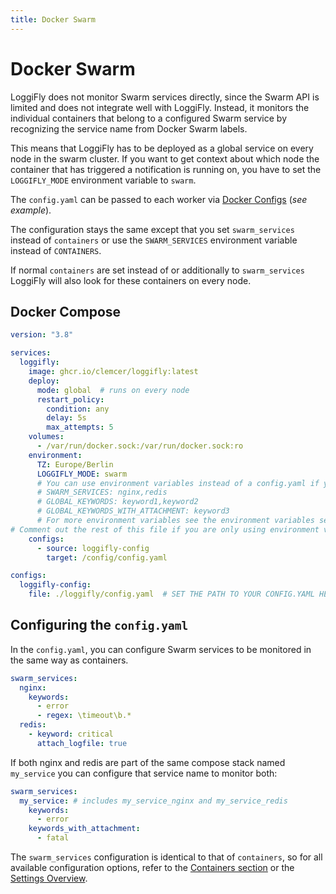 ```yaml
---
title: Docker Swarm
---
```


# Docker Swarm

LoggiFly does not monitor Swarm services directly, since the Swarm API is limited and does not integrate well with LoggiFly. Instead, it monitors the individual containers that belong to a configured Swarm service by recognizing the service name from Docker Swarm labels.

This means that LoggiFly has to be deployed as a global service on every node in the swarm cluster.
If you want to get context about which node the container that has triggered a notification is running on, you have to set the `LOGGIFLY_MODE` environment variable to `swarm`.

The `config.yaml` can be passed to each worker via [Docker Configs](https://docs.docker.com/reference/cli/docker/config/) (_see example_).

The configuration stays the same except that you set `swarm_services` instead of `containers` or use the `SWARM_SERVICES` environment variable instead of `CONTAINERS`.

If normal `containers` are set instead of or additionally to `swarm_services` LoggiFly will also look for these containers on every node.

## Docker Compose

```yaml
version: "3.8"

services:
  loggifly:
    image: ghcr.io/clemcer/loggifly:latest
    deploy:
      mode: global  # runs on every node
      restart_policy:
        condition: any
        delay: 5s
        max_attempts: 5
    volumes:
      - /var/run/docker.sock:/var/run/docker.sock:ro 
    environment:
      TZ: Europe/Berlin
      LOGGIFLY_MODE: swarm
      # You can use environment variables instead of a config.yaml if you want
      # SWARM_SERVICES: nginx,redis
      # GLOBAL_KEYWORDS: keyword1,keyword2
      # GLOBAL_KEYWORDS_WITH_ATTACHMENT: keyword3
      # For more environment variables see the environment variables section in the docs 
# Comment out the rest of this file if you are only using environment variables
    configs:
      - source: loggifly-config
        target: /config/config.yaml  

configs:
  loggifly-config:
    file: ./loggifly/config.yaml  # SET THE PATH TO YOUR CONFIG.YAML HERE

```

## Configuring the `config.yaml`


In the `config.yaml`, you can configure Swarm services to be monitored in the same way as containers.

```yaml
swarm_services:
  nginx:
    keywords:
      - error
      - regex: \timeout\b.* 
  redis:
    - keyword: critical
      attach_logfile: true
```

If both nginx and redis are part of the same compose stack named `my_service` you can configure that service name to monitor both:
```yaml
swarm_services:
  my_service: # includes my_service_nginx and my_service_redis
    keywords:
      - error
    keywords_with_attachment:
      - fatal
```

The `swarm_services` configuration is identical to that of `containers`, so for all available configuration options, refer to the [Containers section](./config_sections/containers) or the [Settings Overview](./settings-overview). 


